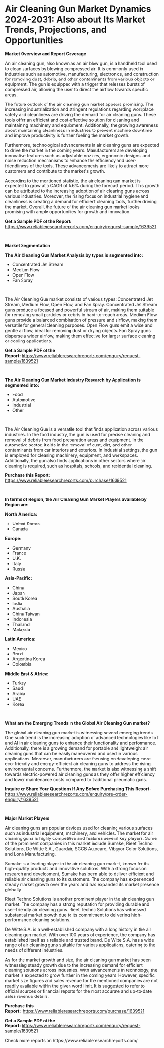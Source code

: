 <p><h1>Air Cleaning Gun Market Dynamics 2024-2031: Also about Its Market Trends, Projections, and Opportunities</h1></p><p><strong>Market Overview and Report Coverage</strong></p>
<p><p>An air cleaning gun, also known as an air blow gun, is a handheld tool used to clean surfaces by blowing compressed air. It is commonly used in industries such as automotive, manufacturing, electronics, and construction for removing dust, debris, and other contaminants from various objects or equipment. The gun is equipped with a trigger that releases bursts of compressed air, allowing the user to direct the airflow towards specific areas.</p><p>The future outlook of the air cleaning gun market appears promising. The increasing industrialization and stringent regulations regarding workplace safety and cleanliness are driving the demand for air cleaning guns. These tools offer an efficient and cost-effective solution for cleaning and maintaining machinery and equipment. Additionally, the growing awareness about maintaining cleanliness in industries to prevent machine downtime and improve productivity is further fueling the market growth.</p><p>Furthermore, technological advancements in air cleaning guns are expected to drive the market in the coming years. Manufacturers are developing innovative features such as adjustable nozzles, ergonomic designs, and noise reduction mechanisms to enhance the efficiency and user-friendliness of the tools. These advancements are likely to attract more customers and contribute to the market's growth.</p><p>According to the mentioned statistic, the air cleaning gun market is expected to grow at a CAGR of 5.6% during the forecast period. This growth can be attributed to the increasing adoption of air cleaning guns across various industries. Moreover, the rising focus on industrial hygiene and cleanliness is creating a demand for efficient cleaning tools, further driving the market. Overall, the future of the air cleaning gun market looks promising with ample opportunities for growth and innovation.</p></p>
<p><strong>Get a Sample PDF of the Report:</strong> <a href="https://www.reliableresearchreports.com/enquiry/request-sample/1639521">https://www.reliableresearchreports.com/enquiry/request-sample/1639521</a></p>
<p>&nbsp;</p>
<p><strong>Market Segmentation</strong></p>
<p><strong>The Air Cleaning Gun Market Analysis by types is segmented into:</strong></p>
<p><ul><li>Concentrated Jet Stream</li><li>Medium Flow</li><li>Open Flow</li><li>Fan Spray</li></ul></p>
<p>&nbsp;</p>
<p><p>The Air Cleaning Gun market consists of various types: Concentrated Jet Stream, Medium Flow, Open Flow, and Fan Spray. Concentrated Jet Stream guns produce a focused and powerful stream of air, making them suitable for removing small particles or debris in hard-to-reach areas. Medium Flow guns provide a balanced combination of pressure and airflow, making them versatile for general cleaning purposes. Open Flow guns emit a wide and gentle airflow, ideal for removing dust or drying objects. Fan Spray guns disperse a wider airflow, making them effective for larger surface cleaning or cooling applications.</p></p>
<p><strong>Get a Sample PDF of the Report:</strong>&nbsp;<a href="https://www.reliableresearchreports.com/enquiry/request-sample/1639521">https://www.reliableresearchreports.com/enquiry/request-sample/1639521</a></p>
<p>&nbsp;</p>
<p><strong>The Air Cleaning Gun Market Industry Research by Application is segmented into:</strong></p>
<p><ul><li>Food</li><li>Automotive</li><li>Industrial</li><li>Other</li></ul></p>
<p>&nbsp;</p>
<p><p>The Air Cleaning Gun is a versatile tool that finds application across various industries. In the food industry, the gun is used for precise cleaning and removal of debris from food preparation areas and equipment. In the automotive sector, it aids in the removal of dust, dirt, and other contaminants from car interiors and exteriors. In industrial settings, the gun is employed for cleaning machinery, equipment, and workspaces. Additionally, the gun also finds applications in other sectors where air cleaning is required, such as hospitals, schools, and residential cleaning.</p></p>
<p><strong>Purchase this Report:</strong>&nbsp; <a href="https://www.reliableresearchreports.com/purchase/1639521">https://www.reliableresearchreports.com/purchase/1639521</a></p>
<p>&nbsp;</p>
<p><strong>In terms of Region, the Air Cleaning Gun Market Players available by Region are:</strong></p>
<p>
    <p> <strong> North America: </strong>
        <ul>
            <li>United States</li>
            <li>Canada</li>
        </ul>
        </p> 
    <p> <strong> Europe: </strong>
        <ul>
            <li>Germany</li>
            <li>France</li>
            <li>U.K.</li>
            <li>Italy</li>
            <li>Russia</li>
        </ul>
        </p> 
    <p> <strong> Asia-Pacific: </strong>
        <ul>
            <li>China</li>
            <li>Japan</li>
            <li>South Korea</li>
            <li>India</li>
            <li>Australia</li>
            <li>China Taiwan</li>
            <li>Indonesia</li>
            <li>Thailand</li>
            <li>Malaysia</li>
        </ul>
        </p> 
    <p> <strong> Latin America: </strong>
        <ul>
            <li>Mexico</li>
            <li>Brazil</li>
            <li>Argentina Korea</li>
            <li>Colombia</li>
        </ul>
        </p> 
    <p> <strong> Middle East & Africa: </strong>
        <ul>
            <li>Turkey</li>
            <li>Saudi</li>
            <li>Arabia</li>
            <li>UAE</li>
            <li>Korea</li>
        </ul>
    </p>
    </p>
<p>&nbsp;</p>
<p><strong>What are the Emerging Trends in the Global Air Cleaning Gun market?</strong></p>
<p><p>The global air cleaning gun market is witnessing several emerging trends. One such trend is the increasing adoption of advanced technologies like IoT and AI in air cleaning guns to enhance their functionality and performance. Additionally, there is a growing demand for portable and lightweight air cleaning guns that can be easily maneuvered and used in various applications. Moreover, manufacturers are focusing on developing more eco-friendly and energy-efficient air cleaning guns to address the rising environmental concerns. Furthermore, the market is also witnessing a shift towards electric-powered air cleaning guns as they offer higher efficiency and lower maintenance costs compared to traditional pneumatic guns.</p></p>
<p><strong>Inquire or Share Your Questions If Any Before Purchasing This Report</strong>- <a href="https://www.reliableresearchreports.com/enquiry/pre-order-enquiry/1639521">https://www.reliableresearchreports.com/enquiry/pre-order-enquiry/1639521</a></p>
<p>&nbsp;</p>
<p><strong>Major Market Players</strong></p>
<p><p>Air cleaning guns are popular devices used for cleaning various surfaces such as industrial equipment, machinery, and vehicles. The market for air cleaning guns is highly competitive and features several key players. Some of the prominent companies in this market include Sumake, Rieet Techno Solutions, De Witte S.A., Guardair, SGCB Autocare, Vibgyor Color Solutions, and Lonn Manufacturing.</p><p>Sumake is a leading player in the air cleaning gun market, known for its high-quality products and innovative solutions. With a strong focus on research and development, Sumake has been able to deliver efficient and reliable air cleaning guns to its customers. The company has experienced steady market growth over the years and has expanded its market presence globally.</p><p>Rieet Techno Solutions is another prominent player in the air cleaning gun market. The company has a strong reputation for providing durable and user-friendly air cleaning guns. Rieet Techno Solutions has witnessed substantial market growth due to its commitment to delivering high-performance cleaning solutions.</p><p>De Witte S.A. is a well-established company with a long history in the air cleaning gun market. With over 100 years of experience, the company has established itself as a reliable and trusted brand. De Witte S.A. has a wide range of air cleaning guns suitable for various applications, catering to the needs of different industries.</p><p>As for the market growth and size, the air cleaning gun market has been witnessing steady growth due to the increasing demand for efficient cleaning solutions across industries. With advancements in technology, the market is expected to grow further in the coming years. However, specific market size figures and sales revenue for the mentioned companies are not readily available within the given word limit. It is suggested to refer to official sources or financial reports for the most accurate and up-to-date sales revenue details.</p></p>
<p><strong>Purchase this Report:</strong>&nbsp;&nbsp;<a href="https://www.reliableresearchreports.com/purchase/1639521">https://www.reliableresearchreports.com/purchase/1639521</a></p>
<p></p>
<p><strong>Get a Sample PDF of the Report:</strong>&nbsp;<a href="https://www.reliableresearchreports.com/enquiry/request-sample/1639521">https://www.reliableresearchreports.com/enquiry/request-sample/1639521</a></p>
<p>Check more reports on https://www.reliableresearchreports.com/</p>